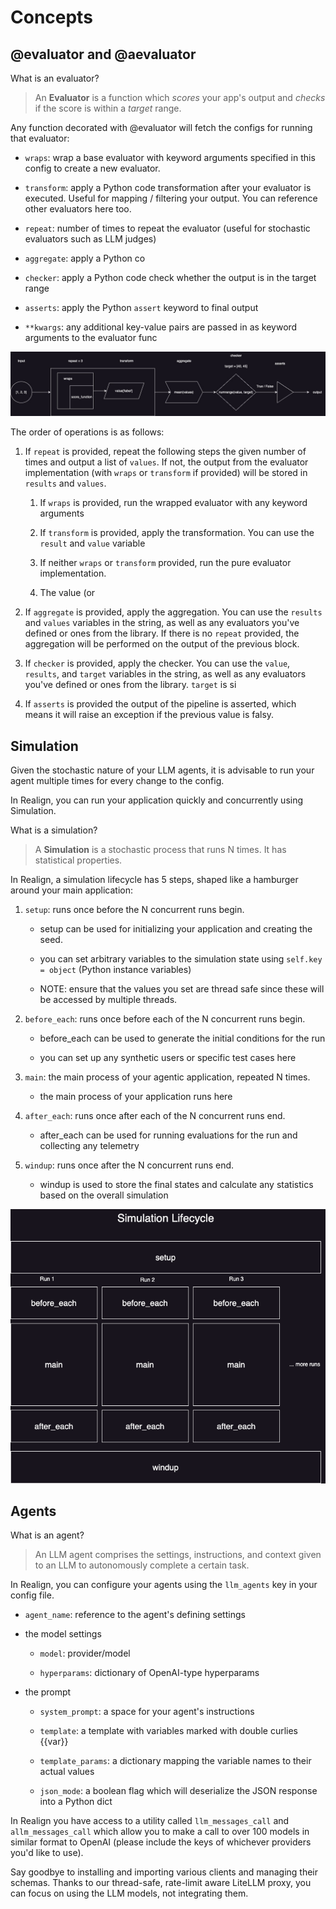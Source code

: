 # Concepts


## @evaluator and @aevaluator

What is an evaluator?

> An **Evaluator** is a function which *scores* your app's output and *checks* if the score is within a *target* range.

Any function decorated with @evaluator will fetch the configs for running that evaluator:

- `wraps`: wrap a base evaluator with keyword arguments specified in this config to create a new evaluator.

- `transform`: apply a Python code transformation after your evaluator is executed. Useful for mapping / filtering your output. You can reference other evaluators here too.

- `repeat`: number of times to repeat the evaluator (useful for stochastic evaluators such as LLM judges)

- `aggregate`: apply a Python co

- `checker`: apply a Python code check whether the output is in the target range

- `asserts`: apply the Python `assert` keyword to final output

- `**kwargs`: any additional key-value pairs are passed in as keyword arguments to the evaluator func

![img](site/evaluators.jpeg)

The order of operations is as follows:

1. If `repeat` is provided, repeat the following steps the given number of times and output a list of `values`. If not, the output from the evaluator implementation (with `wraps` or `transform` if provided) will be stored in `results` and `values`.
   
   1. If `wraps` is provided, run the wrapped evaluator with any keyword arguments
   
   2. If `transform` is provided, apply the transformation. You can use the `result` and `value` variable
   
   3. If neither `wraps` or `transform` provided, run the pure evaluator implementation.
   
   4. The value (or 

2. If `aggregate` is provided, apply the aggregation. You can use the `results` and `values` variables in the string, as well as any evaluators you've defined or ones from the library. If there is no `repeat` provided, the aggregation will be performed on the output of the previous block.

3. If `checker` is provided, apply the checker. You can use the `value`, `results`, and `target` variables in the string, as well as any evaluators you've defined or ones from the library. `target` is si

4. If `asserts` is provided the output of the pipeline is asserted, which means it will raise an exception if the previous value is falsy. 

## Simulation

Given the stochastic nature of your LLM agents, it is advisable to run your agent multiple times for every change to the config.

In Realign, you can run your application quickly and concurrently using Simulation. 

What is a simulation?

> A **Simulation** is a stochastic process that runs N times. It has statistical properties.



In Realign, a simulation lifecycle has 5 steps, shaped like a hamburger around your main application:

1. `setup`: runs once before the N concurrent runs begin.
   
   - setup can be used for initializing your application and creating the seed.
   
   - you can set arbitrary variables to the simulation state using `self.key = object` (Python instance variables)
   
   - NOTE: ensure that the values you set are thread safe since these will be accessed by multiple threads.

2. `before_each`: runs once before each of the N concurrent runs begin.
   
   - before_each can be used to generate the initial conditions for the run
   
   - you can set up any synthetic users or specific test cases here

3. `main`: the main process of your agentic application, repeated N times.
   
   - the main process of your application runs here

4. `after_each`: runs once after each of the N concurrent runs end.
   
   - after_each can be used for running evaluations for the run and collecting any telemetry

5. `windup`: runs once after the N concurrent runs end.
   
   - windup is used to store the final states and calculate any statistics based on the overall simulation



![img](site/sim_lifecycle.png) 



## Agents

What is an agent?

> An LLM agent comprises the settings, instructions, and context given to an LLM to autonomously complete a certain task.

In Realign, you can configure your agents using the `llm_agents` key in your config file.

- `agent_name`: reference to the agent's defining settings

- the model settings
  
  - `model`: provider/model
  
  - `hyperparams`: dictionary of OpenAI-type hyperparams

- the prompt
  
  - `system_prompt`: a space for your agent's instructions
  
  - `template`: a template with variables marked with double curlies {{var}}
  
  - `template_params`: a dictionary mapping the variable names to their actual values
  
  - `json_mode`: a boolean flag which will deserialize the JSON response into a Python dict



In Realign you have access to a utility called `llm_messages_call` and `allm_messages_call` which allow you to make a call to over 100 models in similar format to OpenAI (please include the keys of whichever providers you'd like to use).

Say goodbye to installing and importing various clients and managing their schemas. Thanks to our thread-safe, rate-limit aware LiteLLM proxy, you can focus on using the LLM models, not integrating them.














